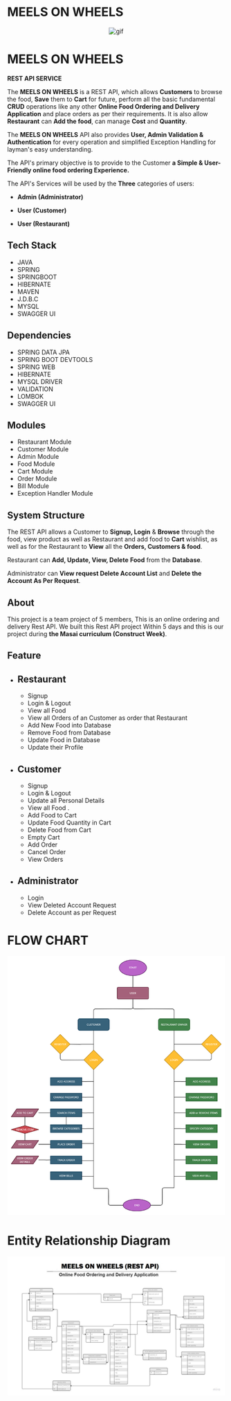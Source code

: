 # MEELS ON WHEELS

<p align="center">
    <img src="https://i.pinimg.com/originals/c0/6a/5a/c06a5ab3830f27fac05d8fc45b2ba615.gif" alt="gif" margin="0 auto" display="block" width="100%" height="650px"  object-fit="cover">
</p>

# MEELS ON WHEELS

**REST API SERVICE**

The **MEELS ON WHEELS** is a REST API, which allows **Customers** to browse the food, **Save** them to **Cart** for future, perform all the basic fundamental **CRUD** operations like any other **Online Food Ordering and Delivery Application** and place orders as per their requirements. It is also allow **Restaurant** can **Add the food**, can manage **Cost** and **Quantity**.

The **MEELS ON WHEELS** API also provides **User, Admin Validation & Authentication** for every operation and simplified Exception Handling for layman's easy understanding.

The API's primary objective is to provide to the Customer **a Simple & User-Friendly online food ordering Experience.**

The API's Services will be used by the **Three** categories of users:

- **Admin (Administrator)**

- **User (Customer)**

- **User (Restaurant)**

## Tech Stack

- JAVA
- SPRING
- SPRINGBOOT
- HIBERNATE
- MAVEN
- J.D.B.C
- MYSQL
- SWAGGER UI

## Dependencies

- SPRING DATA JPA
- SPRING BOOT DEVTOOLS
- SPRING WEB
- HIBERNATE
- MYSQL DRIVER
- VALIDATION
- LOMBOK
- SWAGGER UI

## Modules

- Restaurant Module
- Customer Module
- Admin Module
- Food Module
- Cart Module
- Order Module
- Bill Module
- Exception Handler Module

## System Structure

The REST API allows a Customer to **Signup, Login** & **Browse** through the food, view product as well as Restaurant and add food to **Cart** wishlist, as well as for the Restaurant to **View** all the **Orders, Customers & food**.

Restaurant can **Add, Update, View, Delete** **Food** from the **Database**.

Administrator can **View request Delete Account List** and **Delete the Account As Per Request**.

## About

This project is a team project of 5 members, This is an online ordering and delivery Rest API. We built this Rest API project Within 5 days and this is our project during **the Masai curriculum (Construct Week)**.

## Feature

- ## Restaurant

  - Signup
  - Login & Logout
  - View all Food
  - View all Orders of an Customer as order that Restaurant
  - Add New Food into Database
  - Remove Food from Database
  - Update Food in Database
  - Update their Profile

- ## Customer

  - Signup
  - Login & Logout
  - Update all Personal Details
  - View all Food .
  - Add Food to Cart
  - Update Food Quantity in Cart
  - Delete Food from Cart
  - Empty Cart
  - Add Order
  - Cancel Order
  - View Orders

- ## Administrator
  - Login
  - View Deleted Account Request
  - Delete Account as per Request

# FLOW CHART

<img src="IMAGES/MealsOnWheels_Flow_Chart.jpg" />


# Entity Relationship Diagram

<img src="IMAGES/MEELS ON WHEELS Entity Relationship Diagram.jpg" />

